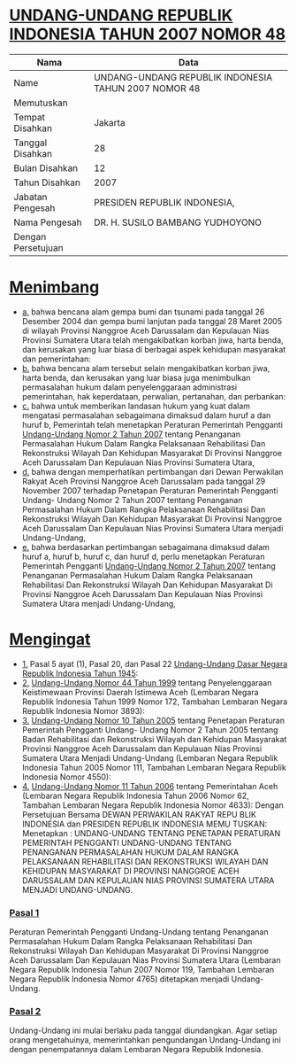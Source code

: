 # [UNDANG-UNDANG REPUBLIK INDONESIA TAHUN 2007 NOMOR 48](http://example.org/legal/document/uu/2007/48)

| Nama | Data |
| ------ | ----- |
|Name|UNDANG-UNDANG REPUBLIK INDONESIA TAHUN 2007 NOMOR 48|
|Memutuskan||
|Tempat Disahkan|Jakarta|
|Tanggal Disahkan|28|
|Bulan Disahkan|12|
|Tahun Disahkan|2007|
|Jabatan Pengesah|PRESIDEN REPUBLIK INDONESIA,|
|Nama Pengesah|DR. H. SUSILO BAMBANG YUDHOYONO|
|Dengan Persetujuan||
# [Menimbang](http://example.org/legal/document/uu/2007/48/menimbang)

* [a.](http://example.org/legal/document/uu/2007/48/menimbang/point/a) bahwa bencana alam gempa bumi dan tsunami pada tanggal 26 Desember 2004 dan gempa bumi lanjutan pada tanggal 28 Maret 2005 di wilayah Provinsi Nanggroe Aceh Darussalam dan Kepulauan Nias Provinsi Sumatera Utara telah mengakibatkan korban jiwa, harta benda, dan kerusakan yang luar biasa di berbagai aspek kehidupan masyarakat dan pemerintahan:
* [b.](http://example.org/legal/document/uu/2007/48/menimbang/point/b) bahwa bencana alam tersebut selain mengakibatkan korban jiwa, harta benda, dan kerusakan yang luar biasa juga menimbulkan permasalahan hukum dalam penyelenggaraan administrasi pemerintahan, hak keperdataan, perwalian, pertanahan, dan perbankan:
* [c.](http://example.org/legal/document/uu/2007/48/menimbang/point/c) bahwa untuk memberikan landasan hukum yang kuat dalam mengatasi permasalahan sebagaimana dimaksud dalam huruf a dan huruf b, Pemerintah telah menetapkan Peraturan Pemerintah Pengganti [Undang-Undang Nomor 2 Tahun 2007](http://example.org/legal/document/uu/2007/2) tentang Penanganan Permasalahan Hukum Dalam Rangka Pelaksanaan Rehabilitasi Dan Rekonstruksi Wilayah Dan Kehidupan Masyarakat Di Provinsi Nanggroe Aceh Darussalam Dan Kepulauan Nias Provinsi Sumatera Utara,
* [d.](http://example.org/legal/document/uu/2007/48/menimbang/point/d) bahwa dengan memperhatikan pertimbangan dari Dewan Perwakilan Rakyat Aceh Provinsi Nanggroe Aceh Darussalam pada tanggal 29 November 2007 terhadap Penetapan Peraturan Pemerintah Pengganti Undang- Undang Nomor 2 Tahun 2007 tentang Penanganan Permasalahan Hukum Dalam Rangka Pelaksanaan Rehabilitasi Dan Rekonstruksi Wilayah Dan Kehidupan Masyarakat Di Provinsi Nanggroe Aceh Darussalam Dan Kepulauan Nias Provinsi Sumatera Utara menjadi Undang-Undang,
* [e.](http://example.org/legal/document/uu/2007/48/menimbang/point/e) bahwa berdasarkan pertimbangan sebagaimana dimaksud dalam huruf a, huruf b, huruf c, dan huruf d, perlu menetapkan Peraturan Pemerintah Pengganti [Undang-Undang Nomor 2 Tahun 2007](http://example.org/legal/document/uu/2007/2) tentang Penanganan Permasalahan Hukum Dalam Rangka Pelaksanaan Rehabilitasi Dan Rekonstruksi Wilayah Dan Kehidupan Masyarakat Di Provinsi Nanggroe Aceh Darussalam Dan Kepulauan Nias Provinsi Sumatera Utara menjadi Undang-Undang,
# [Mengingat](http://example.org/legal/document/uu/2007/48/mengingat)

* [1.](http://example.org/legal/document/uu/2007/48/mengingat/point/0001) Pasal 5 ayat (1), Pasal 20, dan Pasal 22 [Undang-Undang Dasar Negara Republik Indonesia Tahun 1945](http://example.org/legal/document/uu):
* [2.](http://example.org/legal/document/uu/2007/48/mengingat/point/0002) [Undang-Undang Nomor 44 Tahun 1999](http://example.org/legal/document/uu/1999/44) tentang Penyelenggaraan Keistimewaan Provinsi Daerah Istimewa Aceh (Lembaran Negara Republik Indonesia Tahun 1999 Nomor 172, Tambahan Lembaran Negara Republik Indonesia Nomor 3893):
* [3.](http://example.org/legal/document/uu/2007/48/mengingat/point/0003) [Undang-Undang Nomor 10 Tahun 2005](http://example.org/legal/document/uu/2005/10) tentang Penetapan Peraturan Pemerintah Pengganti Undang- Undang Nomor 2 Tahun 2005 tentang Badan Rehabilitasi dan Rekonstruksi Wilayah dan Kehidupan Masyarakat Provinsi Nanggroe Aceh Darussalam dan Kepulauan Nias Provinsi Sumatera Utara Menjadi Undang-Undang (Lembaran Negara Republik Indonesia Tahun 2005 Nomor 111, Tambahan Lembaran Negara Republik Indonesia Nomor 4550):
* [4.](http://example.org/legal/document/uu/2007/48/mengingat/point/0004) [Undang-Undang Nomor 11 Tahun 2006](http://example.org/legal/document/uu/2006/11) tentang Pemerintahan Aceh (Lembaran Negara Republik Indonesia Tahun 2006 Nomor 62, Tambahan Lembaran Negara Republik Indonesia Nomor 4633): Dengan Persetujuan Bersama DEWAN PERWAKILAN RAKYAT REPU BLIK INDONESIA dan PRESIDEN REPUBLIK INDONESIA MEMU TUSKAN: Menetapkan : UNDANG-UNDANG TENTANG PENETAPAN PERATURAN PEMERINTAH PENGGANTI UNDANG-UNDANG TENTANG PENANGANAN PERMASALAHAN HUKUM DALAM RANGKA PELAKSANAAN REHABILITASI DAN REKONSTRUKSI WILAYAH DAN KEHIDUPAN MASYARAKAT DI PROVINSI NANGGROE ACEH DARUSSALAM DAN KEPULAUAN NIAS PROVINSI SUMATERA UTARA MENJADI UNDANG-UNDANG.

### [Pasal 1](http://example.org/legal/document/uu/2007/48/pasal/0001)
Peraturan Pemerintah Pengganti Undang-Undang tentang Penanganan Permasalahan Hukum Dalam Rangka Pelaksanaan Rehabilitasi Dan Rekonstruksi Wilayah Dan Kehidupan Masyarakat Di Provinsi Nanggroe Aceh Darussalam Dan Kepulauan Nias Provinsi Sumatera Utara (Lembaran Negara Republik Indonesia Tahun 2007 Nomor 119, Tambahan Lembaran Negara Republik Indonesia Nomor 4765) ditetapkan menjadi Undang-Undang.


### [Pasal 2](http://example.org/legal/document/uu/2007/48/pasal/0002)
Undang-Undang ini mulai berlaku pada tanggal diundangkan. Agar setiap orang mengetahuinya, memerintahkan pengundangan Undang-Undang ini dengan penempatannya dalam Lembaran Negara Republik Indonesia.
